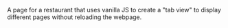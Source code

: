 A page for a restaurant that uses vanilla JS to create a "tab view" to display different pages without reloading the webpage.